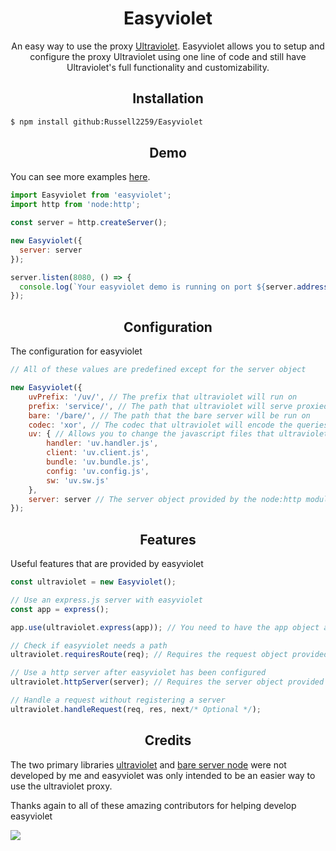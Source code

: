 <h1 align="center">Easyviolet</h1>
<p align="center">An easy way to use the proxy <a href="https://github.com/titaniumnetwork-dev/Ultraviolet">Ultraviolet</a>. Easyviolet allows you to setup and configure the proxy Ultraviolet using one line of code and still have Ultraviolet's full functionality and customizability.</p>

<h2 align="center">Installation</h2>

```bash
$ npm install github:Russell2259/Easyviolet
```

<h2 align="center">Demo</h2>

You can see more examples [here](https://github.com/Russell2259/Easyviolet/tree/main/examples).
```javascript
import Easyviolet from 'easyviolet';
import http from 'node:http';

const server = http.createServer();

new Easyviolet({
  server: server
});

server.listen(8080, () => {
  console.log(`Your easyviolet demo is running on port ${server.address().port}`);
});
```

<h2 align="center">Configuration</h2>

The configuration for easyviolet
```javascript
// All of these values are predefined except for the server object

new Easyviolet({
    uvPrefix: '/uv/', // The prefix that ultraviolet will run on
    prefix: 'service/', // The path that ultraviolet will serve proxied content to
    bare: '/bare/', // The path that the bare server will be run on
    codec: 'xor', // The codec that ultraviolet will encode the queries with
    uv: { // Allows you to change the javascript files that ultraviolet will use
        handler: 'uv.handler.js',
        client: 'uv.client.js',
        bundle: 'uv.bundle.js',
        config: 'uv.config.js',
        sw: 'uv.sw.js'
    },
    server: server // The server object provided by the node:http module
});
```

<h2 align="center">Features</h2>

Useful features that are provided by easyviolet
````javascript
const ultraviolet = new Easyviolet();

// Use an express.js server with easyviolet
const app = express();

app.use(ultraviolet.express(app)); // You need to have the app object as a parameter

// Check if easyviolet needs a path
ultraviolet.requiresRoute(req); // Requires the request object provided by the express and node:http modules

// Use a http server after easyviolet has been configured
ultraviolet.httpServer(server); // Requires the server object provided by the node:http module

// Handle a request without registering a server
ultraviolet.handleRequest(req, res, next/* Optional */);
````

<h2 align="center">Credits</h2>

<p>The two primary libraries <a href="https://github.com/titaniumnetwork-dev/Ultraviolet">ultraviolet</a> and <a href="https://github.com/tomphttp/bare-server-node">bare server node</a> were not developed by me and easyviolet was only intended to be an easier way to use the ultraviolet proxy.</p>

<p>Thanks again to all of these amazing contributors for helping develop easyviolet</p>
<a href="https://github.com/Russell2259/Easyviolet/graphs/contributors"><img src="https://contrib.rocks/image?repo=Russell2259/Easyviolet#"/></a>
